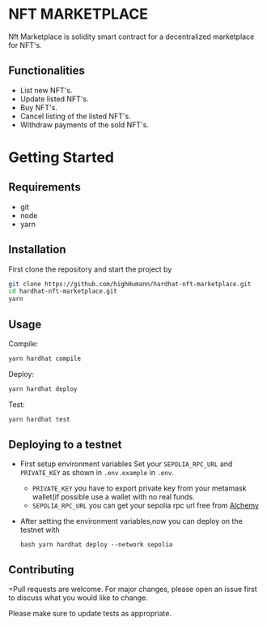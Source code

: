 # NFT MARKETPLACE


Nft Marketplace is solidity smart contract for a decentralized marketplace for NFT's.

## Functionalities
- List new NFT's.
- Update listed NFT's.
- Buy NFT's.
- Cancel listing of the listed NFT's.
- Withdraw payments of the sold NFT's.

# Getting Started
## Requirements
- git 
- node
- yarn
## Installation
First clone the repository and start the project by
```bash
git clone https://github.com/highHumann/hardhat-nft-marketplace.git
cd hardhat-nft-marketplace.git
yarn
```

## Usage
Compile:
```bash
yarn hardhat compile
```
Deploy:
```bash
yarn hardhat deploy
```
Test:
```bash
yarn hardhat test

```

## Deploying to a testnet
- First setup environment variables 
Set your 
```SEPOLIA_RPC_URL``` and ``` PRIVATE_KEY``` as shown in ```.env.example``` in ```.env```.
   - ```PRIVATE_KEY``` you have to export private key from your metamask wallet(if possible use a wallet with no real funds.
   - ```SEPOLIA_RPC_URL``` you can get your sepolia rpc url free from [Alchemy](https://www.alchemy.com/)

- After setting the environment variables,now you can deploy on the testnet with

    ```bash yarn hardhat deploy --network sepolia```
## Contributing

=Pull requests are welcome. For major changes, please open an issue first
to discuss what you would like to change.

Please make sure to update tests as appropriate.


